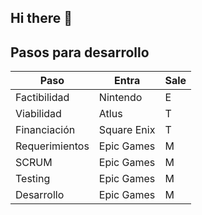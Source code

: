 ## Hi there 👋

## Pasos para desarrollo

| Paso              | Entra       | Sale          |
|-------------------|-------------|---------------|
| Factibilidad      | Nintendo    | E             |
| Viabilidad        | Atlus       | T             |
| Financiación      | Square Enix | T             |
| Requerimientos    | Epic Games  | M             |
| SCRUM             | Epic Games  | M             |
| Testing           | Epic Games  | M             |
| Desarrollo        | Epic Games  | M             |

<!--

**Here are some ideas to get you started:**

🙋‍♀️ A short introduction - what is your organization all about?
🌈 Contribution guidelines - how can the community get involved?
👩‍💻 Useful resources - where can the community find your docs? Is there anything else the community should know?
🍿 Fun facts - what does your team eat for breakfast?
🧙 Remember, you can do mighty things with the power of [Markdown](https://docs.github.com/github/writing-on-github/getting-started-with-writing-and-formatting-on-github/basic-writing-and-formatting-syntax)
-->
